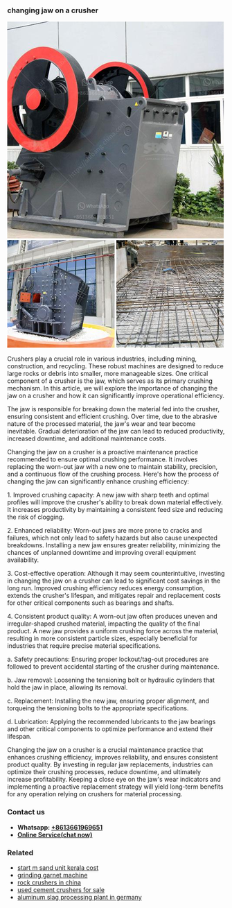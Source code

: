 <h3>changing jaw on a crusher</h3><img src='1702952985.jpg' alt=''><p>Crushers play a crucial role in various industries, including mining, construction, and recycling. These robust machines are designed to reduce large rocks or debris into smaller, more manageable sizes. One critical component of a crusher is the jaw, which serves as its primary crushing mechanism. In this article, we will explore the importance of changing the jaw on a crusher and how it can significantly improve operational efficiency.</p><p>The jaw is responsible for breaking down the material fed into the crusher, ensuring consistent and efficient crushing. Over time, due to the abrasive nature of the processed material, the jaw's wear and tear become inevitable. Gradual deterioration of the jaw can lead to reduced productivity, increased downtime, and additional maintenance costs.</p><p>Changing the jaw on a crusher is a proactive maintenance practice recommended to ensure optimal crushing performance. It involves replacing the worn-out jaw with a new one to maintain stability, precision, and a continuous flow of the crushing process. Here's how the process of changing the jaw can significantly enhance crushing efficiency:</p><p>1. Improved crushing capacity: A new jaw with sharp teeth and optimal profiles will improve the crusher's ability to break down material effectively. It increases productivity by maintaining a consistent feed size and reducing the risk of clogging.</p><p>2. Enhanced reliability: Worn-out jaws are more prone to cracks and failures, which not only lead to safety hazards but also cause unexpected breakdowns. Installing a new jaw ensures greater reliability, minimizing the chances of unplanned downtime and improving overall equipment availability.</p><p>3. Cost-effective operation: Although it may seem counterintuitive, investing in changing the jaw on a crusher can lead to significant cost savings in the long run. Improved crushing efficiency reduces energy consumption, extends the crusher's lifespan, and mitigates repair and replacement costs for other critical components such as bearings and shafts.</p><p>4. Consistent product quality: A worn-out jaw often produces uneven and irregular-shaped crushed material, impacting the quality of the final product. A new jaw provides a uniform crushing force across the material, resulting in more consistent particle sizes, especially beneficial for industries that require precise material specifications.</p><p>a. Safety precautions: Ensuring proper lockout/tag-out procedures are followed to prevent accidental starting of the crusher during maintenance.</p><p>b. Jaw removal: Loosening the tensioning bolt or hydraulic cylinders that hold the jaw in place, allowing its removal.</p><p>c. Replacement: Installing the new jaw, ensuring proper alignment, and torqueing the tensioning bolts to the appropriate specifications.</p><p>d. Lubrication: Applying the recommended lubricants to the jaw bearings and other critical components to optimize performance and extend their lifespan.</p><p>Changing the jaw on a crusher is a crucial maintenance practice that enhances crushing efficiency, improves reliability, and ensures consistent product quality. By investing in regular jaw replacements, industries can optimize their crushing processes, reduce downtime, and ultimately increase profitability. Keeping a close eye on the jaw's wear indicators and implementing a proactive replacement strategy will yield long-term benefits for any operation relying on crushers for material processing.</p><h3>Contact us</h3><ul><li><strong>Whatsapp:&nbsp;<a href="https://wa.me/8613661969651">+8613661969651</a></strong></li><li><a href="https://swt.shibang-china.com/?git&amp;zhl&amp;changing jaw on a crusher"><strong>Online Service(chat now)</strong></a></li></ul><h3>Related</h3><ul><li><a href='start m sand unit kerala cost.md'>start m sand unit kerala cost</a></li><li><a href='grinding garnet machine.md'>grinding garnet machine</a></li><li><a href='rock crushers in china.md'>rock crushers in china</a></li><li><a href='used cement crushers for sale.md'>used cement crushers for sale</a></li><li><a href='aluminum slag processing plant in germany.md'>aluminum slag processing plant in germany</a></li></ul>